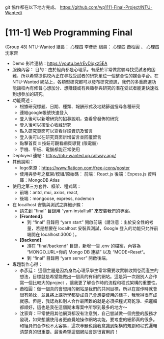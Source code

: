 
git 協作都在以下地方完成。
https://github.com/wp1111-Final-Project/NTU-Wanted/

# [111-1] Web Programming Final
(Group 48) NTU-Wanted
組長： 心理四 李彥廷
組員： 心理四 蕭柏圓 、 心理四 沈家齊
- Demo 影片連結：https://youtu.be/rEvDiqxz5EA
- 服務內容：
目的：由於組員都是心理系，有感於平常做實驗尋找受試者的困難，所以希望提供校內正在尋找受試者的研究單位一個整合性的媒合平台。在NTU-Wanted 網站上，各類型研究都可以發布研究資訊，我們的多重篩選功能讓校內有修普心想加分、想賺錢或有興趣參與研究的潛在受試者能更快速找到想參加的研究。
- 功能簡述：
  - 根據研究標題、日期、種類、報酬形式及地點篩選搜尋各種研究
  - 連結google帳號快速登入
  - 登入後可以新增研究的招募說明，查看曾發佈的研究
  - 登入後可以按愛心收藏研究
  - 點入研究頁面可以查看詳細資訊及留言
  - 登入後可以在研究頁面新增留言並回覆留言
  - 點擊首頁 ⍰ 按鈕可觀看網頁導覽 (限電腦)
  - 手機、平板、電腦都能正常使用
- Deployed 連結：https://ntu-wanted.up.railway.app/
- 其他說明：
  - logo來源：https://www.flaticon.com/free-icons/poster
  - 使用與參考之框架/模組/原始碼：
前端：React.js
後端：Expess.js
資料庫：MongoDB Atlas
- 使用之第三方套件、框架、程式碼：
  - 前端：antd, mui, axios, react,
  - 後端：mongoose, express, nodemon
- 在 localhost 安裝與測試之詳細步驟：
  - 請先到 “final” 目錄用 “yarn install:all” 來安裝我們的專案。
  - <b>[Frontend]</b>:
    - 到 “final” 目錄用 “yarn start” 開啟前端（請注意：出於安全性的考量，若是想要在 localhost 安裝與測試，Google 登入的功能只允許前端開在 localhost:3000 ）。
  - <b>[Backend]</b>:
    - 須在 “final/backend” 目錄，新增一個 .env 的檔案，內容為 “MONGO_URL=你的 Mongo DB 連結” 以及 “MODE=Reset“。
    - 到 “final” 目錄用 “yarn server” 開啟後端。
- 專題製作心得：
  - 李彥廷： 這個主題是因為身為心理系學生常常需要收實驗收問卷而產生的想法，目標就是希望能做出一個真的有用的網站。這是第一次跟別人合作寫一個比較大的project ，讓我更了解合作時的流程和程式架構的重要性。
  - 蕭柏圓：做一個真的會想用的網站是我們的共同目標，所以在實作時就會很有熱忱，並且將上課所學都變成自己會想要使用的樣子，我覺得很有成就感。但是，我認為和別人合作最困難的就是必須把程式寫乾淨、把邏輯都順好，這也是我在這個期末專案中所學到最多的地方～
  - 沈家齊：平常使用其他網頁都沒有注意到，自己嘗試做一個完整的服務才發現，如果想讓使用者更直覺地操作網站功能，要考慮的細節真的很多。和組員們合作也不太容易，這次專題也讓我意識到架構的規劃和程式邏輯清楚真的很重要。最後希望這個網站會是很實用的！
